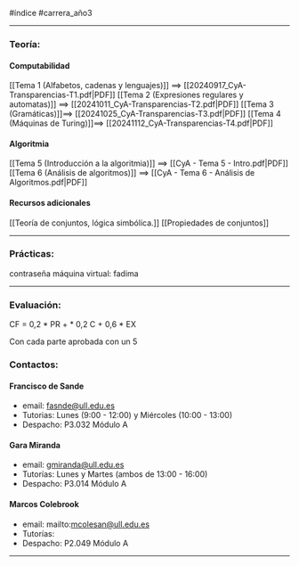 #índice #carrera_año3  
___
### Teoría:
#### Computabilidad
[[Tema 1 (Alfabetos, cadenas y lenguajes)]] $\implies$ [[20240917_CyA-Transparencias-T1.pdf|PDF]]
[[Tema 2 (Expresiones regulares y automatas)]] $\implies$ [[20241011_CyA-Transparencias-T2.pdf|PDF]]
[[Tema 3 (Gramáticas)]]$\implies$ [[20241025_CyA-Transparencias-T3.pdf|PDF]]
[[Tema 4 (Máquinas de Turing)]]$\implies$ [[20241112_CyA-Transparencias-T4.pdf|PDF]]
#### Algoritmia
[[Tema 5 (Introducción a la algoritmia)]] $\implies$ [[CyA - Tema 5 - Intro.pdf|PDF]]
[[Tema 6 (Análisis de algoritmos)]] $\implies$ [[CyA - Tema 6 - Análisis de Algoritmos.pdf|PDF]]
#### Recursos adicionales
[[Teoría de conjuntos, lógica simbólica.]]
[[Propiedades de conjuntos]]
___
### Prácticas:
contraseña máquina virtual: fadima
___
### Evaluación:
CF = 0,2 \* PR + \* 0,2 C + 0,6 \* EX

Con cada parte aprobada con un 5
### Contactos:
#### Francisco de Sande
+ email: fasnde@ull.edu.es
+ Tutorias: Lunes (9:00 - 12:00) y Miércoles (10:00 - 13:00)
+ Despacho: P3.032 Módulo A
#### Gara Miranda
+ email: gmiranda@ull.edu.es
+ Tutorías: Lunes y Martes (ambos de 13:00 - 16:00)
+ Despacho: P3.014 Módulo A
#### Marcos Colebrook
+ email: mailto:mcolesan@ull.edu.es
+ Tutorías: 
+ Despacho: P2.049 Módulo A
___
